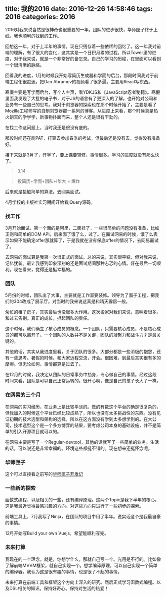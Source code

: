 title: 我的2016
date: 2016-12-26 14:58:46
tags: 2016
categories: 2016
---

2016对我来说当然是很神奇也很重要的一年。团队的进步很快，华师匣子终于上线。我也顺利的找到的工作。

回想这一年，对于上半年的事情，现在只残存着一些依稀的回忆了。这一年我对前端的理解，有了很大的变化，这其实是一个日积月累的过程。所以Tower里的进度，对于我来说，就是一个非常好的备忘录。自己的学习的历程，在里面可以看到一个很清晰的脉络。

<!-- more -->

回看我的进度，1月的时候我开始写简历生成器和学而的后台，那段时间我对于前端工程化很痴迷。把Dan Abramov的视频看了很多遍。主要用React写东西。

寒假主要是写学而后台，写个人主页，看YDKJS和《JavaScript忍者秘籍》。寒假里面我发现了大批的电子书，对于JS的语言有了更深入的了解。也开始对公司和业务有一些自己的思考。我对于浏览器的探索也在那个时候开始了，主要是看了Mozilla工程师写的自制浏览器那一系列的博客。从进度上来看，那个时候真是热火朝天的学学学，新事物扑面而来，整个人还是很有干劲的。

在找工作这问题上，当时我还是很没有底的。

那段时间还在刷PAT，打算去参加春季的考试，但最后还是没有去，觉得没有准备好。

接下来就是3月了，开学了，要上课要辅修，事情很多。学习的进度就没有那么快了。

> 3.14

>投简历+学而+团队+i华大 = 爆炸

后来就是接触简单的算法，去网易面试。

4月学校的出版社实习期间开始看jQuery源码。

### 找工作

3月开始面试，第一个面的是阿里，二面挂了，一些很简单的问题没有准备，比如正则和简单的DOM API。后来面了饿了么，过了。在面试网易的时候，饿了么表示如果不能确定offer那就算了，于是我就在没有保底offer的情况下，去网易面试了。

去网易的面试算是我第一次很正式的面试。总的来说，其实很平稳，但对我来说，记忆犹新。最让我感到印象深刻的还是面试期间那种忐忑的心情。好在最后一切顺利。现在看来，觉得还是挺幸福的。


### 团队

5月份的时候，团队出了大事，主要就是工作室要装修。领导为了面子工程，把我们的304改成了展示厅。对当时的我来说这真是和晴天霹雳一般。

匆忙的租了房子，其实最后也没起多大作用。这次搬家对我们来说，意味着很多。和过去告别。真正的成长，担起团队的责任。

这个时候，我们确立了核心成员的概念。一个团队，只需要核心成员，不是核心成员的都可以离开了。一个团队的人数并不是关键，团队的凝聚力和战斗力才是最关键的。

其他的话，其实从我进度里看，关于团队的很多。大部分都是一些消极的抱怨，还有一些思考。暑假的时候，和大家远程交流，开会。很困难，到最后其实很有多的摩擦。但无论如何，事情都算是过去了。

在12月的时候，我决定从团队的日常事务中抽身，专心做自己的事情。经过这段时间来看，团队是可以自己正常运转的。很开心啊，像是自己的孩子长大了一样。

### 在网易的三个月

在网易的实习经历，在业务上是比较平淡的。做的有数这个平台的确是很复杂的，但我加入的时候这个平台已经比较成熟了，所以也没有太多挑战性的东西。没有见证初期的技术选型和架构的选择，所以在这方面没有学到太多想学到的。在大公司，技术选型这个是一个多方博弈的结果，要考虑公司本身的基础设施，并不是简单的引入开源项目就可以的。

在网易主要是写了一个Regular-devtool，其他的话就写了一些简单的业务。生活的话，可以说还是非常幸福的。环境这些都挺不错的。现在想来还挺怀念呢。

### 华师匣子


这个可以直接看之前写的[华师匣子开发记](https://zxc0328.github.io/2016/12/19/ios-story/)

### 一些新的探索

函数式编程，以及相关的一些，还有编译原理。这两个Topic是我下半年的核心。这是我最近觉得最感兴趣的方向。对这些方向只进行了一些初步的探索。

前端工具上，7月我写了Ninja，在团队的项目中用了半年。说实话这个是我最自豪的事情。

12月开始写Build your own Vuejs，希望能顺利写完。

### 未来打算

我现在的一个理念，就是，你想学什么，那就自己写一个。光用是不行的。比如像了解前端MVVM框架，就自己实现一个。想学编译原理，可以自己实现一个简单的编译器。我认为这是很有趣的事情，也是很了不起的事情。

未来打算在前端工具和框架这个方向上深入的研究。然后正式学习函数式编程。以及DSL相关的知识。保持好奇心。保持对生活的热爱！
